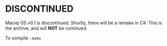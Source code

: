 # **DISCONTINUED**



Maciej OS v0.1 is discontinued.
Shortly, there will be a remake in C#.
This is the archive, and will **NOT** be continued.

To compile : 
`
make
`
